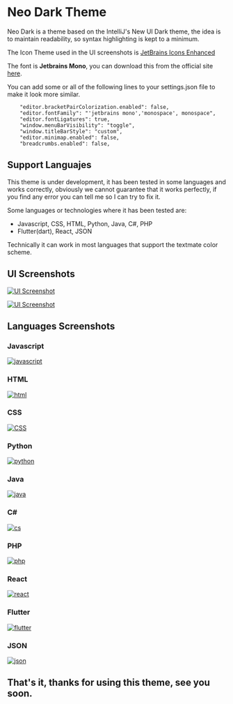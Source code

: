 # Neo Dark Theme

Neo Dark is a theme based on the IntelliJ's New UI Dark theme, the idea is to maintain readability, so syntax highlighting is kept to a minimum.

The Icon Theme used in the UI screenshots is [JetBrains Icons Enhanced](https://marketplace.visualstudio.com/items?itemName=BrennonDenny.vsc-jetbrains-icons-enhanced)

The font is **Jetbrains Mono**, you can download this from the official site [here](https://www.jetbrains.com/lp/mono/).

You can add some or all of the following lines to your settings.json file to make it look more similar.
```
    "editor.bracketPairColorization.enabled": false,
    "editor.fontFamily": "'jetbrains mono','monospace', monospace",
    "editor.fontLigatures": true,
    "window.menuBarVisibility": "toggle",
    "window.titleBarStyle": "custom",
    "editor.minimap.enabled": false,
    "breadcrumbs.enabled": false,
```

## Support Languajes
 
This theme is under development, it has been tested in some languages and works correctly, obviously we cannot guarantee that it works perfectly, if you find any error you can tell me so I can try to fix it.

Some languages or technologies where it has been tested are:

* Javascript, CSS, HTML, Python, Java, C#, PHP
* Flutter(dart), React, JSON

Technically it can work in most languages that support the textmate color scheme.

## UI Screenshots


[
    ![UI Screenshot](https://raw.githubusercontent.com/hyperdarker/intellij-neo-dark-theme/main/assets/screenshots/ui-reduced.png)
](https://raw.githubusercontent.com/hyperdarker/intellij-neo-dark-theme/main/assets/screenshots/ui.png)

[
    ![UI Screenshot](https://raw.githubusercontent.com/hyperdarker/intellij-neo-dark-theme/main/assets/screenshots/ui2-reduced.png)
](https://raw.githubusercontent.com/hyperdarker/intellij-neo-dark-theme/main/assets/screenshots/ui2.png)

## Languages Screenshots

### Javascript

[
    ![javascript](https://raw.githubusercontent.com/hyperdarker/intellij-neo-dark-theme/main/assets/screenshots/js.png)
](https://raw.githubusercontent.com/hyperdarker/intellij-neo-dark-theme/main/assets/screenshots/js.png)

### HTML

[
    ![html](https://raw.githubusercontent.com/hyperdarker/intellij-neo-dark-theme/main/assets/screenshots/html.png)
](https://raw.githubusercontent.com/hyperdarker/intellij-neo-dark-theme/main/assets/screenshots/html.png)

### CSS

[
    ![CSS](https://raw.githubusercontent.com/hyperdarker/intellij-neo-dark-theme/main/assets/screenshots/css.png)
](https://raw.githubusercontent.com/hyperdarker/intellij-neo-dark-theme/main/assets/screenshots/css.png)

### Python

[
    ![python](https://raw.githubusercontent.com/hyperdarker/intellij-neo-dark-theme/main/assets/screenshots/python.png)
](https://raw.githubusercontent.com/hyperdarker/intellij-neo-dark-theme/main/assets/screenshots/python.png)

### Java

[
    ![java](https://raw.githubusercontent.com/hyperdarker/intellij-neo-dark-theme/main/assets/screenshots/java.png)
](https://raw.githubusercontent.com/hyperdarker/intellij-neo-dark-theme/main/assets/screenshots/java.png)

### C#

[
    ![cs](https://raw.githubusercontent.com/hyperdarker/intellij-neo-dark-theme/main/assets/screenshots/cs.png)
](https://raw.githubusercontent.com/hyperdarker/intellij-neo-dark-theme/main/assets/screenshots/cs.png)


### PHP

[![php](https://raw.githubusercontent.com/hyperdarker/intellij-neo-dark-theme/main/assets/screenshots/php.png)](https://raw.githubusercontent.com/hyperdarker/intellij-neo-dark-theme/main/assets/screenshots/php.png)

### React

[![react](https://raw.githubusercontent.com/hyperdarker/intellij-neo-dark-theme/main/assets/screenshots/react.png)](https://raw.githubusercontent.com/hyperdarker/intellij-neo-dark-theme/main/assets/screenshots/react.png)

### Flutter

[![flutter](https://raw.githubusercontent.com/hyperdarker/intellij-neo-dark-theme/main/assets/screenshots/flutter.png)](https://raw.githubusercontent.com/hyperdarker/intellij-neo-dark-theme/main/assets/screenshots/flutter.png)


### JSON

[![json](https://raw.githubusercontent.com/hyperdarker/intellij-neo-dark-theme/main/assets/screenshots/json.png)](https://raw.githubusercontent.com/hyperdarker/intellij-neo-dark-theme/main/assets/screenshots/json.png)

## That's it, thanks for using this theme, see you soon.
